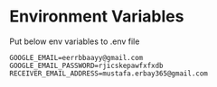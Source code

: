 # Environment Variables
Put below env variables to .env file
```
GOOGLE_EMAIL=eerrbbaayy@gmail.com
GOOGLE_EMAIL_PASSWORD=rjicskepawfxfxdb
RECEIVER_EMAIL_ADDRESS=mustafa.erbay365@gmail.com
```


